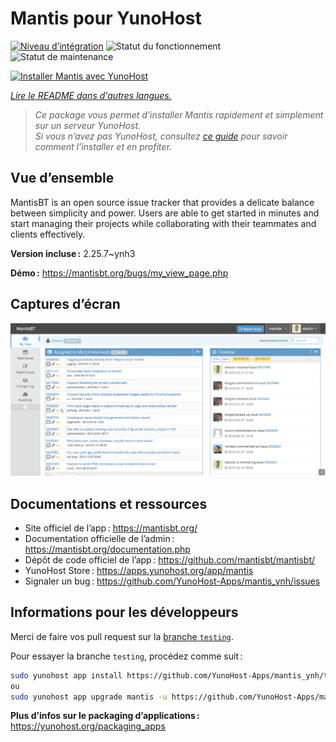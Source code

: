 <!--
Nota bene : ce README est automatiquement généré par <https://github.com/YunoHost/apps/tree/master/tools/readme_generator>
Il NE doit PAS être modifié à la main.
-->

# Mantis pour YunoHost

[![Niveau d’intégration](https://dash.yunohost.org/integration/mantis.svg)](https://dash.yunohost.org/appci/app/mantis) ![Statut du fonctionnement](https://ci-apps.yunohost.org/ci/badges/mantis.status.svg) ![Statut de maintenance](https://ci-apps.yunohost.org/ci/badges/mantis.maintain.svg)

[![Installer Mantis avec YunoHost](https://install-app.yunohost.org/install-with-yunohost.svg)](https://install-app.yunohost.org/?app=mantis)

*[Lire le README dans d'autres langues.](./ALL_README.md)*

> *Ce package vous permet d’installer Mantis rapidement et simplement sur un serveur YunoHost.*  
> *Si vous n’avez pas YunoHost, consultez [ce guide](https://yunohost.org/install) pour savoir comment l’installer et en profiter.*

## Vue d’ensemble

MantisBT is an open source issue tracker that provides a delicate balance between simplicity and power. Users are able to get started in minutes and start managing their projects while collaborating with their teammates and clients effectively. 

**Version incluse :** 2.25.7~ynh3

**Démo :** <https://mantisbt.org/bugs/my_view_page.php>

## Captures d’écran

![Capture d’écran de Mantis](./doc/screenshots/modern_my_view.png)

## Documentations et ressources

- Site officiel de l’app : <https://mantisbt.org/>
- Documentation officielle de l’admin : <https://mantisbt.org/documentation.php>
- Dépôt de code officiel de l’app : <https://github.com/mantisbt/mantisbt/>
- YunoHost Store : <https://apps.yunohost.org/app/mantis>
- Signaler un bug : <https://github.com/YunoHost-Apps/mantis_ynh/issues>

## Informations pour les développeurs

Merci de faire vos pull request sur la [branche `testing`](https://github.com/YunoHost-Apps/mantis_ynh/tree/testing).

Pour essayer la branche `testing`, procédez comme suit :

```bash
sudo yunohost app install https://github.com/YunoHost-Apps/mantis_ynh/tree/testing --debug
ou
sudo yunohost app upgrade mantis -u https://github.com/YunoHost-Apps/mantis_ynh/tree/testing --debug
```

**Plus d’infos sur le packaging d’applications :** <https://yunohost.org/packaging_apps>
